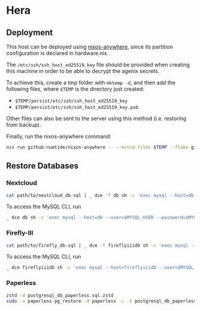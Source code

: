 # Hera

## Deployment

This host can be deployed using [nixos-anywhere](https://github.com/numtide/nixos-anywhere),
since its partition configuration is declared in hardware.nix.

The `/etc/ssh/ssh_host_ed25519_key` file should be provided when creating this machine in
order to be able to decrypt the agenix secrets.

To achieve this, create a tmp folder with `mktemp -d`, and then add the following files, where `$TEMP` is the directory just created:

- `$TEMP/persist/etc/ssh/ssh_host_ed25519_key`
- `$TEMP/persist/etc/ssh/ssh_host_ed25519_key.pub`

Other files can also be sent to the server using this method (i.e. restoring from backup).

Finally, run the nixos-anywhere command:

```bash
nix run github:numtide/nixos-anywhere -- --extra-files $TEMP --flake github:diogotcorreia/dotfiles#hera root@hera
```

## Restore Databases

### Nextcloud

```bash
cat path/to/nextcloud_db.sql | _ dce -T db sh -c 'exec mysql --host=db --user=$MYSQL_USER --password=$MYSQL_PASSWORD $MYSQL_DATABASE'
```

To access the MySQL CLI, run

```bash
_ dce db sh -c 'exec mysql --host=db --user=$MYSQL_USER --password=$MYSQL_PASSWORD $MYSQL_DATABASE'
```

### Firefly-III

```bash
cat path/to/firefly_db.sql | _ dce -T fireflyiiidb sh -c 'exec mysql --host=fireflyiiidb --user=$MYSQL_USER --password=$MYSQL_PASSWORD $MYSQL_DATABASE'
```

To access the MySQL CLI, run

```bash
_ dce fireflyiiidb sh -c 'exec mysql --host=fireflyiiidb --user=$MYSQL_USER --password=$MYSQL_PASSWORD $MYSQL_DATABASE'
```

### Paperless

```bash
zstd -d postgresql_db_paperless.sql.zstd
sudo -u paperless pg_restore -d paperless -c -1 postgresql_db_paperless.sql
```
